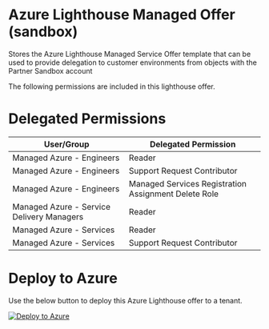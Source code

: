 # Azure Lighthouse Managed Offer (sandbox)
Stores the Azure Lighthouse Managed Service Offer template that can be used to provide delegation to customer environments from objects with the Partner Sandbox account

The following permissions are included in this lighthouse offer.

# Delegated Permissions

| User/Group | Delegated Permission |
| ---------- | -------------------- |
| Managed Azure - Engineers | Reader |
| Managed Azure - Engineers | Support Request Contributor |
| Managed Azure - Engineers | Managed Services Registration Assignment Delete Role |
| Managed Azure - Service Delivery Managers | Reader |
| Managed Azure - Services | Reader |
| Managed Azure - Services | Support Request Contributor |

# Deploy to Azure 

Use the below button to deploy this Azure Lighthouse offer to a tenant.

[![Deploy to Azure](https://aka.ms/deploytoazurebutton)](https://portal.azure.com/#create/Microsoft.Template/uri/https%3A%2F%2Fraw.githubusercontent.com%2FSoftcatMS%2Fazure-lighthouse-managedoffer-sandbox%2Fmain%2Fsandbox-lighthouse-offer-nopim.json)
